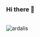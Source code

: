 ### Hi there 👋
<br />
  
<div>
  <img align="center" src="https://github-readme-stats.vercel.app/api/top-langs/?username=vishnupasuleti&layout=compact&hide=html&theme=dark" alt="ardalis" />
<div/>
<br />

<!--
**vishnupasuleti/vishnupasuleti** is a ✨ _special_ ✨ repository because its `README.md` (this file) appears on your GitHub profile.

Here are some ideas to get you started:

- 🔭 I’m currently working on ...
- 🌱 I’m currently learning ...
- 👯 I’m looking to collaborate on ...
- 🤔 I’m looking for help with ...
- 💬 Ask me about ...
- 📫 How to reach me: ...
- 😄 Pronouns: ...
- ⚡ Fun fact: ...
-->
